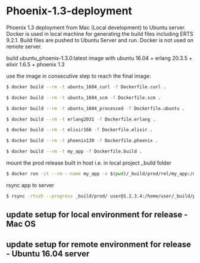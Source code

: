 # Phoenix-1.3-deployment
Phoenix 1.3 deployment from Mac (Local development) to Ubuntu server. Docker is used in local machine for generating the build files including ERTS 9.2.1. Build files are pushed to Ubuntu Server and run. Docker is not used on remote server.

build ubuntu_phoenix-1.3.0:latest image with
ubuntu 16.04 + erlang 20.3.5 + elixir 1.6.5 + phoenix 1.3

use the image in consecutive step to reach the final image:

```bash
$ docker build --rm -t ubuntu_1604_curl -f Dockerfile.curl .
```

```bash
$ docker build --rm -t ubuntu_1604_scm -f Dockerfile.scm .
```

```bash
$ docker build --rm -t ubuntu_1604_processed -f Dockerfile.ubuntu .
```

```bash
$ docker build --rm -t erlang2031 -f Dockerfile.erlang .
```

```bash
$ docker build --rm -t elixir166 -f Dockerfile.elixir .
```

```bash
$ docker build --rm -t phoenix130 -f Dockerfile.phoenix .
```

```bash
$ docker build --rm -t my_app -f Dockerfile.build .
```

mount the prod release built in host i.e. in local project _build folder

```bash
$ docker run -it --rm --name my_app -v $(pwd)/_build/prod/rel/my_app:/my_app/_build/prod/rel/my_app my_app
```

rsync app to server

```bash
$ rsync -rtvzh --progress _build/prod/ user@1.2.3.4:/home/user/_build/prod
```

## update setup for local environment for release - Mac OS

## update setup for remote environment for release - Ubuntu 16.04 server
